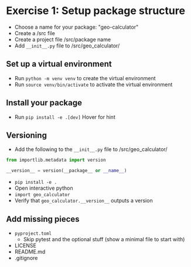 # Exercise 1: Setup package structure

- Choose a name for your package: "geo-calculator"
- Create a /src file
- Create a project file /src/package name
- Add `__init__.py` file to /src/geo_calculator/

## Set up a virtual environment

- Run `python -m venv venv` to create the virtual environment
- Run `source venv/bin/activate` to activate the virtual environment

## Install your package

- Run `pip install -e .[dev]`
  <a title="My secret hint"> Hover for hint </a>

## Versioning

- Add the following to the `__init__.py` file to /src/geo_calculator/

```python
from importlib.metadata import version

__version__ = version(__package__ or __name__)
```

- `pip install -e .`
- Open interactive python
- `import geo_calculator`
- Verify that `geo_calculator.__version__` outputs a version

## Add missing pieces

- `pyproject.toml`
  - Skip pytest and the optional stuff (show a minimal file to start with)
- LICENSE
- README.md
- .gitignore

